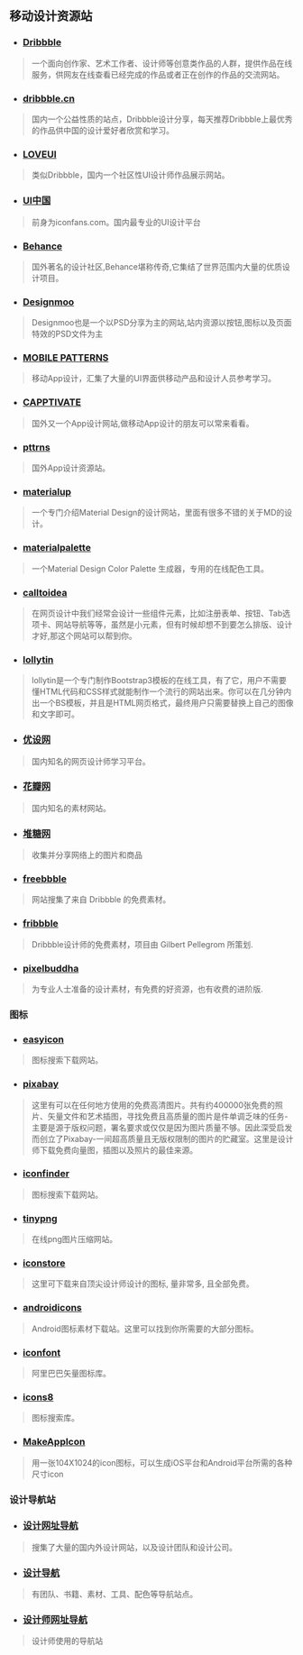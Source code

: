 ## 移动设计资源站
* ### [Dribbble](https://dribbble.com/)
> 一个面向创作家、艺术工作者、设计师等创意类作品的人群，提供作品在线服务，供网友在线查看已经完成的作品或者正在创作的作品的交流网站。

* ### [dribbble.cn](http://dribbble.cn/)
> 国内一个公益性质的站点，Dribbble设计分享，每天推荐Dribbble上最优秀的作品供中国的设计爱好者欣赏和学习。

* ### [LOVEUI](http://loveui.cn/)
> 类似Dribbble，国内一个社区性UI设计师作品展示网站。

* ### [UI中国](http://www.ui.cn/)
> 前身为iconfans.com。国内最专业的UI设计平台

* ### [Behance](https://www.behance.net/)
> 国外著名的设计社区,Behance堪称传奇,它集结了世界范围内大量的优质设计项目。

* ### [Designmoo](http://Designmoo.com)
> Designmoo也是一个以PSD分享为主的网站,站内资源以按钮,图标以及页面特效的PSD文件为主

* ### [MOBILE PATTERNS](http://www.mobile-patterns.com/)
> 移动App设计，汇集了大量的UI界面供移动产品和设计人员参考学习。

* ### [CAPPTIVATE](http://capptivate.co/)
> 国外又一个App设计网站,做移动App设计的朋友可以常来看看。

* ### [pttrns](http://pttrns.com/)
> 国外App设计资源站。

* ### [materialup](http://www.materialup.com/)
> 一个专门介绍Material Design的设计网站，里面有很多不错的关于MD的设计。

* ### [materialpalette](http://www.materialpalette.com/)
> 一个Material Design Color Palette 生成器，专用的在线配色工具。

* ### [calltoidea](http://www.calltoidea.com/)
> 在网页设计中我们经常会设计一些组件元素，比如注册表单、按钮、Tab选项卡、网站导航等等，虽然是小元素，但有时候却想不到要怎么排版、设计才好,那这个网站可以帮到你。

* ### [lollytin](http://lollyt.in/)
> lollytin是一个专门制作Bootstrap3模板的在线工具，有了它，用户不需要懂HTML代码和CSS样式就能制作一个流行的网站出来。你可以在几分钟内出一个BS模板，并且是HTML网页格式，最终用户只需要替换上自己的图像和文字即可。

* ### [优设网](http://www.uisdc.com/)
> 国内知名的网页设计师学习平台。

* ### [花瓣网](http://huaban.com/)
> 国内知名的素材网站。

* ### [堆糖网](http://www.duitang.com/)
> 收集并分享网络上的图片和商品

* ### [freebbble](http://freebbble.com/)
> 网站搜集了来自 Dribbble 的免费素材。

* ### [fribbble](http://fribbble.com/)
> Dribbble设计师的免费素材，项目由 Gilbert Pellegrom 所策划.

* ### [pixelbuddha](http://pixelbuddha.net/)
> 为专业人士准备的设计素材，有免费的好资源，也有收费的进阶版.

### 图标
* ### [easyicon](http://www.easyicon.net/)
> 图标搜索下载网站。

* ###  [pixabay](https://pixabay.com/)
> 这里有可以在任何地方使用的免费高清图片。共有约400000张免费的照片、矢量文件和艺术插图，寻找免费且高质量的图片是件单调乏味的任务-主要是源于版权问题，署名要求或仅仅是因为图片质量不够。因此深受启发而创立了Pixabay-一间超高质量且无版权限制的图片的贮藏室。这里是设计师下载免费向量图，插图以及照片的最佳来源。

* ###  [iconfinder](https://www.iconfinder.com/)
> 图标搜索下载网站。

* ### [tinypng](https://tinypng.com/)
> 在线png图片压缩网站。

* ###  [iconstore](http://iconstore.co/)
> 这里可下载来自顶尖设计师设计的图标, 量非常多, 且全部免费。

* ###  [androidicons](http://www.androidicons.com/)
> Android图标素材下载站。这里可以找到你所需要的大部分图标。

* ### [iconfont](http://iconfont.cn/)
> 阿里巴巴矢量图标库。

* ### [icons8](https://icons8.com/)
> 图标搜索库。

* ### [MakeAppIcon](http://makeappicon.com/)
> 用一张104X1024的icon图标，可以生成iOS平台和Android平台所需的各种尺寸icon

### 设计导航站
* ### [设计网址导航](http://hao.zlg.cc/)
> 搜集了大量的国内外设计网站，以及设计团队和设计公司。

* ### [设计导航](http://hao.shejidaren.com/)
> 有团队、书籍、素材、工具、配色等导航站点。

* ### [设计师网址导航](http://hao.uisdc.com/)
>设计师使用的导航站
